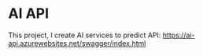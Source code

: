 # AI API
This project, I create AI services to predict 
API: https://ai-api.azurewebsites.net/swagger/index.html
